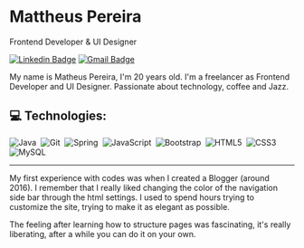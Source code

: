# Mattheus Pereira

Frontend Developer & UI Designer

[![Linkedin Badge](https://img.shields.io/badge/-Mattheus%20Pereira-00BFFF?style=flat-square&logo=Linkedin&logoColor=black&link=https://www.linkedin.com/in/mattheuspereira/)](//www.linkedin.com/in/mattheuspereira/) 
[![Gmail Badge](https://img.shields.io/badge/-mattheusp382@gmail.com-00BFFF?style=flat-square&logo=Gmail&logoColor=black&link=mailto:mattheusp382@gmail.com)](mailto:mattheusp382@gmail.com)

My name is Matheus Pereira, I'm 20 years old. I'm a freelancer as Frontend Developer and UI Designer. Passionate about technology, coffee and Jazz.

 ## 💻 Technologies:
![Java](https://img.shields.io/badge/-Java-black?style=flat-square&logoColor=00BFFF0)&nbsp;
![Git](https://img.shields.io/badge/-Git-black?style=flat-square&logo=git&logoColor=00BFFF)&nbsp;
![Spring](https://img.shields.io/badge/-Spring-black?style=flat-square&logo=spring&logoColor=00BFFF)&nbsp;
![JavaScript](https://img.shields.io/badge/-JavaScript-black?style=flat-square&logo=javascript&logoColor=00BFFF)&nbsp;
![Bootstrap](https://img.shields.io/badge/-Bootstrap-black?style=flat-square&logo=bootstrap&logoColor=00BFFF)&nbsp;
![HTML5](https://img.shields.io/badge/-HTML5-black?style=for-badge&logo=html5&logoColor=00BFFF)&nbsp;
![CSS3](https://img.shields.io/badge/-CSS3-black?style=flat-square&logo=css3&logoColor=00BFFF)&nbsp;
![MySQL](https://img.shields.io/badge/-MySQL-black?style=flat-square&logo=mysql&logoColor=00BFFF)&nbsp;



<hr>

My first experience with codes was when I created a Blogger (around 2016). I remember that I really liked changing the color of the navigation side bar through the html settings. I used to spend hours trying to customize the site, trying to make it as elegant as possible.
<br>
<p align="left">
The feeling after learning how to structure pages was fascinating, it's really liberating, after a while you can do it on your own.
</p>
